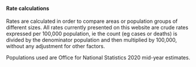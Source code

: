 #### Rate calculations

Rates are calculated in order to compare areas or population groups of different sizes.
All rates currently presented on this website are crude rates expressed per 100,000 population, 
ie the count (eg cases or deaths) is divided by the denominator population and then multiplied 
by 100,000, without any adjustment for other factors.  

Populations used are Office for National Statistics 2020 mid-year estimates.

